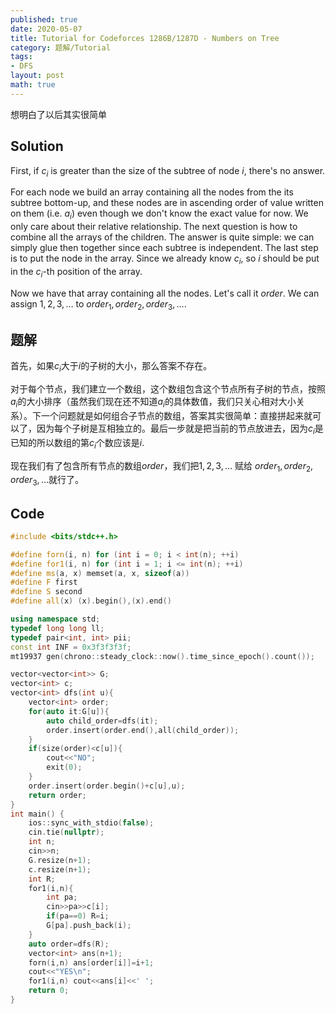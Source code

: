 ```yaml
---
published: true
date: 2020-05-07
title: Tutorial for Codeforces 1286B/1287D - Numbers on Tree
category: 题解/Tutorial
tags:
- DFS
layout: post
math: true
---
```

想明白了以后其实很简单
<!--more-->

## Solution

First, if $c_i$ is greater than the size of the subtree of node $i$, there's no answer.

For each node we build an array containing all the nodes from the its subtree bottom-up, and these nodes are in ascending order of value written on them (i.e. $a_i$) even though we don't know the exact value for now. We only care about their relative relationship. The next question is how to combine all the arrays of the children. The answer is quite simple: we can simply glue then together since each subtree is independent. The last step is to put the node in the array. Since we already know $c_i$, so $i$ should be put in the $c_i$-th position of the array.

Now we have that array containing all the nodes. Let's call it $order$. We can assign $1,2,3,\dots$ to $order_1,order_2,order_3,\dots$.

## 题解

首先，如果$c_i$大于$i$的子树的大小，那么答案不存在。

对于每个节点，我们建立一个数组，这个数组包含这个节点所有子树的节点，按照$a_i$的大小排序（虽然我们现在还不知道$a_i$的具体数值，我们只关心相对大小关系）。下一个问题就是如何组合子节点的数组，答案其实很简单：直接拼起来就可以了，因为每个子树是互相独立的。最后一步就是把当前的节点放进去，因为$c_i$是已知的所以数组的第$c_i$个数应该是$i$.

现在我们有了包含所有节点的数组$order$，我们把$1,2,3,\dots$ 赋给 $order_1,order_2,order_3,\dots$就行了。

## Code
```cpp
#include <bits/stdc++.h>

#define forn(i, n) for (int i = 0; i < int(n); ++i)
#define for1(i, n) for (int i = 1; i <= int(n); ++i)
#define ms(a, x) memset(a, x, sizeof(a))
#define F first
#define S second
#define all(x) (x).begin(),(x).end()

using namespace std;
typedef long long ll;
typedef pair<int, int> pii;
const int INF = 0x3f3f3f3f;
mt19937 gen(chrono::steady_clock::now().time_since_epoch().count());

vector<vector<int>> G;
vector<int> c;
vector<int> dfs(int u){
    vector<int> order;
    for(auto it:G[u]){
        auto child_order=dfs(it);
        order.insert(order.end(),all(child_order));
    }
    if(size(order)<c[u]){
        cout<<"NO";
        exit(0);
    }
    order.insert(order.begin()+c[u],u);
    return order;
}
int main() {
    ios::sync_with_stdio(false);
    cin.tie(nullptr);
    int n;
    cin>>n;
    G.resize(n+1);
    c.resize(n+1);
    int R;
    for1(i,n){
        int pa;
        cin>>pa>>c[i];
        if(pa==0) R=i;
        G[pa].push_back(i);
    }
    auto order=dfs(R);
    vector<int> ans(n+1);
    forn(i,n) ans[order[i]]=i+1;
    cout<<"YES\n";
    for1(i,n) cout<<ans[i]<<' ';
    return 0;
}
```
